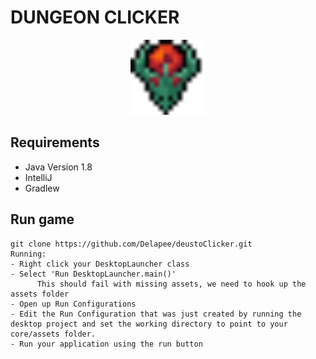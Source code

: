 # DUNGEON CLICKER 
<p align="center">
  <img src="core/assets/icon/dragon.png" alt="deustoClicker" width="120px" height="120px"/>
</p>

## Requirements 
 - Java Version 1.8
 - IntelliJ
 - Gradlew 
## Run game 
```
git clone https://github.com/Delapee/deustoClicker.git
Running: 
- Right click your DesktopLauncher class
- Select 'Run DesktopLauncher.main()'
      This should fail with missing assets, we need to hook up the assets folder
- Open up Run Configurations
- Edit the Run Configuration that was just created by running the desktop project and set the working directory to point to your core/assets folder.
- Run your application using the run button
```